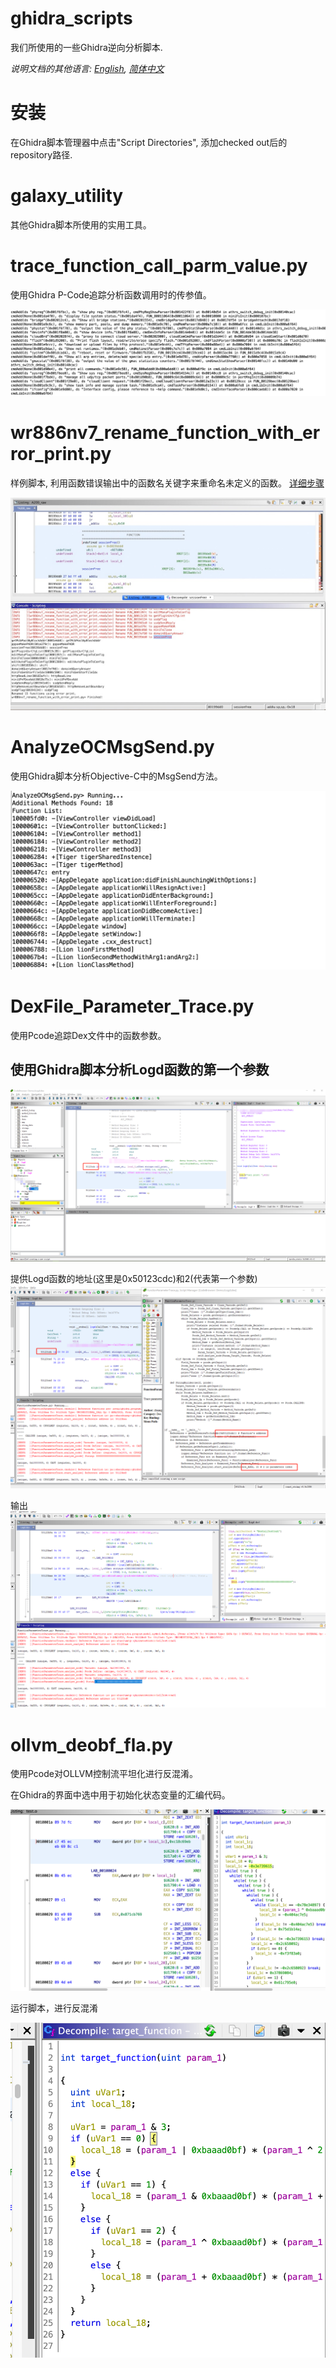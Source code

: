# ghidra_scripts
我们所使用的一些Ghidra逆向分析脚本.

*说明文档的其他语言: [English](README.md), [简体中文](README.zh-cn.md)*

# 安装
在Ghidra脚本管理器中点击"Script Directories", 添加checked out后的repository路径.


# galaxy_utility
其他Ghidra脚本所使用的实用工具。


# trace_function_call_parm_value.py
使用Ghidra P-Code追踪分析函数调用时的传参值。

![Demo pic](docs/images/trace_function_call_parm_value_pic_1.jpg)


# wr886nv7_rename_function_with_error_print.py
样例脚本, 利用函数错误输出中的函数名关键字来重命名未定义的函数。
[详细步骤](docs/wr886nv7_rename_function_with_error_print.zh-cn.md)

![Demo pic](docs/images/wr886nv7_rename_function_with_error_print_1.jpg)


# AnalyzeOCMsgSend.py
使用Ghidra脚本分析Objective-C中的MsgSend方法。

![Demo pic](docs/images/analyze_oc_msg_send_pic.png)


# DexFile_Parameter_Trace.py
使用Pcode追踪Dex文件中的函数参数。

## 使用Ghidra脚本分析Logd函数的第一个参数
![Demo pic](docs/images/DexFile_Parameter_Trace_Logd.png)

提供Logd函数的地址(这里是0x50123cdc)和2(代表第一个参数)
![Demo pic](docs/images/DexFile_Parameter_Trace_Script_Param.png)

输出
![Demo pic](docs/images/DexFile_Parameter_trace_Script_Output.png)

# ollvm_deobf_fla.py
使用Pcode对OLLVM控制流平坦化进行反混淆。

在Ghidra的界面中选中用于初始化状态变量的汇编代码。

![Demo pic](docs/images/ghidra-ollvm-obf.png)

运行脚本，进行反混淆

![Demo pic](docs/images/ghidra-ollvm-deobf.png)

